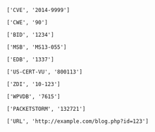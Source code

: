 `['CVE', '2014-9999']`

`['CWE', '90']`

`['BID', '1234']`

`['MSB', 'MS13-055']`

`['EDB', '1337']`

`['US-CERT-VU', '800113']`

`['ZDI', '10-123']`

`['WPVDB', '7615']`

`['PACKETSTORM', '132721']`

`['URL', 'http://example.com/blog.php?id=123']`

